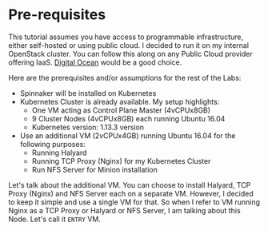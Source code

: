 # Pre-requisites

This tutorial assumes you have access to programmable infrastructure, either self-hosted or using public cloud. I decided to run it on my internal OpenStack cluster. You can follow this along on any Public Cloud provider offering IaaS. [Digital Ocean](https://www.digitalocean.com/) would be a good choice.

Here are the prerequisites and/or assumptions for the rest of the Labs:

- Spinnaker will be installed on Kubernetes
- Kubernetes Cluster is already available. My setup highlights:
  - One VM acting as Control Plane Master (4vCPUx8GB)
  - 9 Cluster Nodes (4vCPUx8GB) each running Ubuntu 16.04
  - Kubernetes version: 1.13.3 version
- Use an additional VM (2vCPUx4GB) running Ubuntu 16.04 for the following purposes: 
  - Running Halyard
  - Running TCP Proxy (Nginx) for my Kubernetes Cluster
  - Run NFS Server for Minion installation

Let's talk about the additional VM. You can choose to install Halyard, TCP Proxy (Nginx) and NFS Server each on a separate VM. However, I decided to keep it simple and use a single VM for that. So when I refer to VM running Nginx as a TCP Proxy or Halyard or NFS Server, I am talking about this Node. Let's call it `ENTRY` VM.

